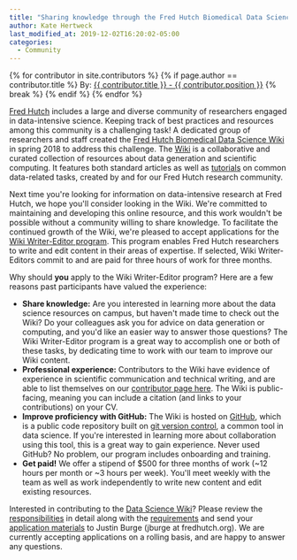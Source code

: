 ```yaml
---
title: "Sharing knowledge through the Fred Hutch Biomedical Data Science Wiki"
author: Kate Hertweck
last_modified_at: 2019-12-02T16:20:02-05:00
categories:
  - Community
---
```

{% for contributor in site.contributors %}
{% if page.author == contributor.title %}
  By: <a href="{{ contributor.url }}"> {{ contributor.title }} - {{ contributor.position }}</a>
  {% break %}
{% endif %}
{% endfor %}

[Fred Hutch](https://www.fredhutch.org/en.html) includes a large and diverse community of researchers engaged in data-intensive science. Keeping track of best practices and resources among this community is a challenging task! A dedicated group of researchers and staff created the [Fred Hutch Biomedical Data Science Wiki](https://sciwiki.fredhutch.org/about/#why-we-started) in spring 2018 to address this challenge. The [Wiki](https://sciwiki.fredhutch.org/) is a collaborative and curated collection of resources about data generation and scientific computing. It features both standard articles as well as [tutorials](https://sciwiki.fredhutch.org/compdemos/) on common data-related tasks, created by and for our Fred Hutch research community.

Next time you're looking for information on data-intensive research at Fred Hutch, we hope you'll consider looking in the Wiki. We're committed to maintaining and developing this online resource, and this work wouldn't be possible without a community willing to share knowledge. To facilitate the continued growth of the Wiki, we're pleased to accept applications for the [Wiki Writer-Editor program](https://sciwiki.fredhutch.org/outreach/). This program enables Fred Hutch researchers to write and edit content in their areas of expertise. If selected, Wiki Writer-Editors commit to and are paid for three hours of work for three months.

Why should **you** apply to the Wiki Writer-Editor program? Here are a few reasons past participants have valued the experience:
- **Share knowledge:** Are you interested in learning more about the data science resources on campus, but haven't made time to check out the Wiki? Do your colleagues ask you for advice on data generation or computing, and you'd like an easier way to answer those questions? The Wiki Writer-Editor program is a great way to accomplish one or both of these tasks, by dedicating time to work with our team to improve our Wiki content.
- **Professional experience:** Contributors to the Wiki have evidence of experience in scientific communication and technical writing, and are able to list themselves on our [contributor page here](https://sciwiki.fredhutch.org/contributors/). The Wiki is public-facing, meaning you can include a citation (and links to your contributions) on your CV.
- **Improve proficiency with GitHub:** The Wiki is hosted on [GitHub](https:/github.com), which is a public code repository built on [git version control](), a common tool in data science. If you're interested in learning more about collaboration using this tool, this is a great way to gain experience. Never used GitHub? No problem, our program includes onboarding and training.
- **Get paid!** We offer a stipend of $500 for three months of work (~12 hours per month or ~3 hours per week). You'll meet weekly with the team as well as work independently to write new content and edit existing resources.

Interested in contributing to the [Data Science Wiki](https://sciwiki.fredhutch.org/)? Please review the [responsibilities](https://sciwiki.fredhutch.org/outreach/#responsibilities) in detail along with the [requirements](https://sciwiki.fredhutch.org/outreach/#requirements) and send your [application materials](https://sciwiki.fredhutch.org/outreach/#application-materials) to Justin Burge (jburge at fredhutch.org). We are currently accepting applications on a rolling basis, and are happy to answer any questions.
